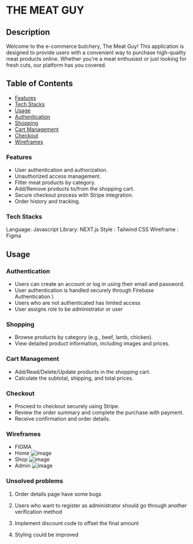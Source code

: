 # THE MEAT GUY

## Description

Welcome to the e-commerce butchery, The Meat Guy! This application is designed to provide users with a convenient way to purchase high-quality meat products online. Whether you're a meat enthusiast or just looking for fresh cuts, our platform has you covered.

## Table of Contents

- [Features](#features)
- [Tech Stacks](#tech-stacks)
- [Usage](#usage)
- [Authentication](#authentication)
- [Shopping](#shopping)
- [Cart Management](#cart-management)
- [Checkout](#checkout)
- [Wireframes](#wireframes)

### Features

- User authentication and authorization.
- Unauthorized access management.
- Filter meat products by category.
- Add/Remove products to/from the shopping cart.
- Secure checkout process with Stripe integration.
- Order history and tracking.

### Tech Stacks

Language: Javascript
Library: NEXT.js
Style : Tailwind CSS
Wireframe : Figma

## Usage

### Authentication

- Users can create an account or log in using their email and password.
- User authentication is handled securely through Firebase Authentication.\
- Users who are not authenticated has limited access
- User assigns role to be administrator or user

### Shopping

- Browse products by category (e.g., beef, lamb, chicken).
- View detailed product information, including images and prices.

### Cart Management

- Add/Read/Delete/Update products in the shopping cart.
- Calculate the subtotal, shipping, and total prices.

### Checkout

- Proceed to checkout securely using Stripe.
- Review the order summary and complete the purchase with payment.
- Receive confirmation and order details.

### Wireframes

- FIGMA
- Home ![image](https://github.com/khidhirakmal/the-meat-guy/assets/125201926/8d3d6338-1937-40c5-94e8-14d5396f66bd)
- Shop ![image](https://github.com/khidhirakmal/the-meat-guy/assets/125201926/b6044832-ce99-4552-877e-8be6c0f7f5dd)
- Admin ![image](https://github.com/khidhirakmal/the-meat-guy/assets/125201926/fba96257-9024-4322-b686-2a9f05782138)




### Unsolved problems

1. Order details page have some bugs

2. Users who want to register as administrator should go through another verification method

3. Implement discount code to offset the final amount

4. Styling could be improved
